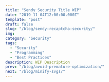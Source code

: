 ```yaml
---
title: "Sendy Security Title WIP"
date: "2019-11-04T12:00:00.000Z"
template: "post"
draft: false
slug: "/blog/sendy-recaptcha-security/"
img:
category: "Security"
tags:
  - "Security"
  - "Programming"
  - "Best Practices"
description: WIP Description
prev: "/blog/avoid-premature-optimization/"
next: "/blog/minify-svgs/"
---
```

